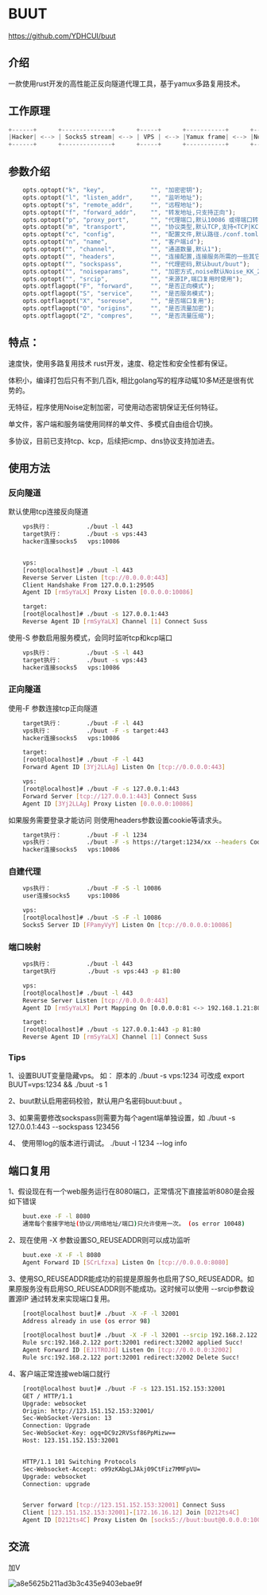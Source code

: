 # BUUT 

https://github.com/YDHCUI/buut


## 介绍 
一款使用rust开发的高性能正反向隧道代理工具，基于yamux多路复用技术。


## 工作原理
```rust
+------+      +--------------+      +-----+      +-----------+      +------------+      +----------+      +------+
|Hacker| <--> | Socks5 stream| <--> | VPS | <--> |Yamux frame| <--> |Noise stream| <--> |TCP stream| <--> |Target|
+------+      +--------------+      +-----+      +-----------+      +------------+      +----------+      +------+
```

## 参数介绍 
```rust
    opts.optopt("k", "key",             "", "加密密钥");
    opts.optopt("l", "listen_addr",     "", "监听地址");
    opts.optopt("s", "remote_addr",     "", "远程地址");
    opts.optopt("f", "forward_addr",    "", "转发地址,只支持正向");
    opts.optopt("p", "proxy_port",      "", "代理端口,默认10086 或得端口转发模式,本地端口:目标端口,如80:81");
    opts.optopt("m", "transport",       "", "协议类型,默认TCP,支持<TCP|KCP>");
    opts.optopt("c", "config",          "", "配置文件,默认路径./conf.toml");
    opts.optopt("n", "name",            "", "客户端id");
    opts.optopt("", "channel",          "", "通道数量,默认1");
    opts.optopt("", "headers",          "", "连接配置,连接服务所需的一些其它配置如cookie之类的");
    opts.optopt("", "sockspass",        "", "代理密码,默认buut/buut");
    opts.optopt("", "noiseparams",      "", "加密方式,noise默认Noise_KK_25519_ChaChaPoly_BLAKE2s");
    opts.optopt("", "srcip",            "", "来源IP,端口复用时使用");
    opts.optflagopt("F", "forward",     "", "是否正向模式");
    opts.optflagopt("S", "service",     "", "是否服务模式");
    opts.optflagopt("X", "soreuse",     "", "是否端口复用");
    opts.optflagopt("O", "origins",     "", "是否流量加密");
    opts.optflagopt("Z", "compres",     "", "是否流量压缩"); 
```

## 特点：

速度快，使用多路复用技术 rust开发，速度、稳定性和安全性都有保证。

体积小，编译打包后只有不到几百k, 相比golang写的程序动辄10多M还是很有优势的。

无特征，程序使用Noise定制加密，可使用动态密钥保证无任何特征。

单文件，客户端和服务端使用同样的单文件、多模式自由组合切换。

多协议，目前已支持tcp、kcp，后续把icmp、dns协议支持加进去。



## 使用方法 

### 反向隧道

默认使用tcp连接反向隧道
```bash
    vps执行：          ./buut -l 443 
    target执行：       ./buut -s vps:443
    hacker连接socks5   vps:10086 


    vps:
    [root@localhost]# ./buut -l 443
    Reverse Server Listen [tcp://0.0.0.0:443]
    Client Handshake From 127.0.0.1:29505
    Agent ID [rmSyYaLX] Proxy Listen [0.0.0.0:10086]

    target:
    [root@localhost]# ./buut -s 127.0.0.1:443
    Reverse Agent ID [rmSyYaLX] Channel [1] Connect Suss

```

使用-S 参数启用服务模式，会同时监听tcp和kcp端口
```bash
    vps执行：          ./buut -S -l 443 
    target执行：       ./buut -s vps:443
    hacker连接socks5   vps:10086 
```


### 正向隧道

使用-F 参数连接tcp正向隧道
```bash
    target执行：       ./buut -F -l 443 
    vps执行：          ./buut -F -s target:443 
    hacker连接socks5   vps:10086 

    target:
    [root@localhost]# ./buut -F -l 443
    Forward Agent ID [3Yj2LLAg] Listen On [tcp://0.0.0.0:443]

    vps:
    [root@localhost]# ./buut -F -s 127.0.0.1:443
    Forward Server [tcp://127.0.0.1:443] Connect Suss
    Agent ID [3Yj2LLAg] Proxy Listen [0.0.0.0:10086]
```

如果服务需要登录才能访问 则使用headers参数设置cookie等请求头。
```bash
    target执行：       ./buut -F -l 1234
    vps执行：          ./buut -F -s https://target:1234/xx --headers Cookie:Session=xxxxxx;
    hacker连接socks5   vps:10086 
```


### 自建代理

```bash
    vps执行：          ./buut -F -S -l 10086
    user连接socks5     vps:10086 

    vps:
    [root@localhost]# ./buut -S -F -l 10086
    Socks5 Server ID [FPamyVyY] Listen On [tcp://0.0.0.0:10086]

```

### 端口映射

```bash
    vps执行：          ./buut -l 443
    target执行         ./buut -s vps:443 -p 81:80  

    vps:
    [root@localhost]# ./buut -l 443
    Reverse Server Listen [tcp://0.0.0.0:443]
    Agent ID [rmSyYaLX] Port Mapping On [0.0.0.0:81 <-> 192.168.1.21:80]

    target:
    [root@localhost]# ./buut -s 127.0.0.1:443 -p 81:80 
    Reverse Agent ID [rmSyYaLX] Channel [1] Connect Suss

```

### Tips

1、设置BUUT变量隐藏vps。 如： 原本的 ./buut -s vps:1234 可改成 export BUUT=vps:1234 && ./buut -s 1

2、buut默认启用密码校验，默认用户名密码buut:buut 。

3、如果需要修改sockspass则需要为每个agent端单独设置，如 ./buut -s 127.0.0.1:443 --sockspass 123456

4、 使用带log的版本进行调试。 ./buut -l 1234 --log info 


## 端口复用

1、假设现在有一个web服务运行在8080端口，正常情况下直接监听8080是会报如下错误
    
```bash 
    buut.exe -F -l 8080
    通常每个套接字地址(协议/网络地址/端口)只允许使用一次。 (os error 10048)
```
2、现在使用 -X 参数设置SO_REUSEADDR则可以成功监听  
```bash 
    buut.exe -X -F -l 8080
    Agent Forward ID [SCrLfzxa] Listen On [tcp://0.0.0.0:8080]

```
3、使用SO_REUSEADDR能成功的前提是原服务也启用了SO_REUSEADDR。如果原服务没有启用SO_REUSEADDR则不能成功。这时候可以使用 --srcip参数设置源IP 通过转发来实现端口复用。
```bash 
    [root@localhost buut]# ./buut -X -F -l 32001
    Address already in use (os error 98)

    [root@localhost buut]# ./buut -X -F -l 32001 --srcip 192.168.2.122
    Rule src:192.168.2.122 port:32001 redirect:32002 applied Succ!
    Agent Forward ID [EJ1TROJd] Listen On [tcp://0.0.0.0:32002]
    Rule src:192.168.2.122 port:32001 redirect:32002 Delete Succ!

```
4、客户端正常连接web端口就行
```bash 
    [root@localhost buut]# ./buut -F -s 123.151.152.153:32001
    GET / HTTP/1.1
    Upgrade: websocket
    Origin: http://123.151.152.153:32001/
    Sec-WebSocket-Version: 13
    Connection: Upgrade
    Sec-WebSocket-Key: ogq+DC9z2RVSsf86PpMizw==
    Host: 123.151.152.153:32001


    HTTP/1.1 101 Switching Protocols
    Sec-Websocket-Accept: o99zKAbgLJAkj09CtFiz7MMFpVU=
    Upgrade: websocket
    Connection: upgrade


    Server forward [tcp://123.151.152.153:32001] Connect Suss
    Client [123.151.152.153:32001]-[172.16.16.12] Join [D212ts4C]
    Agent ID [D212ts4C] Proxy Listen On [socks5://buut:buut@0.0.0.0:10086]
```
## 交流 

加V 

![a8e5625b211ad3b3c435e9403ebae9f](https://github.com/YDHCUI/buut/assets/46884495/6c667bb1-7eae-464f-afbd-3f0d67cbcbcb)


